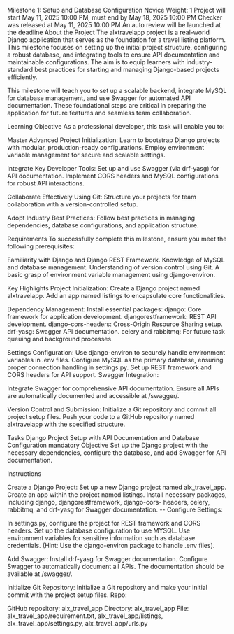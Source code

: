 Milestone 1: Setup and Database Configuration Novice Weight: 1 Project will start May 11, 2025 10:00 PM, must end by May 18, 2025 10:00 PM Checker was released at May 11, 2025 10:00 PM An auto review will be launched at the deadline About the Project The alxtravelapp project is a real-world Django application that serves as the foundation for a travel listing platform. This milestone focuses on setting up the initial project structure, configuring a robust database, and integrating tools to ensure API documentation and maintainable configurations. The aim is to equip learners with industry-standard best practices for starting and managing Django-based projects efficiently.

This milestone will teach you to set up a scalable backend, integrate MySQL for database management, and use Swagger for automated API documentation. These foundational steps are critical in preparing the application for future features and seamless team collaboration.

Learning Objective As a professional developer, this task will enable you to:

Master Advanced Project Initialization: Learn to bootstrap Django projects with modular, production-ready configurations. Employ environment variable management for secure and scalable settings.

Integrate Key Developer Tools: Set up and use Swagger (via drf-yasg) for API documentation. Implement CORS headers and MySQL configurations for robust API interactions.

Collaborate Effectively Using Git: Structure your projects for team collaboration with a version-controlled setup.

Adopt Industry Best Practices: Follow best practices in managing dependencies, database configurations, and application structure.

Requirements To successfully complete this milestone, ensure you meet the following prerequisites:

Familiarity with Django and Django REST Framework. Knowledge of MySQL and database management. Understanding of version control using Git. A basic grasp of environment variable management using django-environ.

Key Highlights Project Initialization: Create a Django project named alxtravelapp. Add an app named listings to encapsulate core functionalities.

Dependency Management: Install essential packages: django: Core framework for application development. djangorestframework: REST API development. django-cors-headers: Cross-Origin Resource Sharing setup. drf-yasg: Swagger API documentation. celery and rabbitmq: For future task queuing and background processes.

Settings Configuration: Use django-environ to securely handle environment variables in .env files. Configure MySQL as the primary database, ensuring proper connection handling in settings.py. Set up REST framework and CORS headers for API support. Swagger Integration:

Integrate Swagger for comprehensive API documentation. Ensure all APIs are automatically documented and accessible at /swagger/.

Version Control and Submission: Initialize a Git repository and commit all project setup files. Push your code to a GitHub repository named alxtravelapp with the specified structure.

Tasks Django Project Setup with API Documentation and Database Configuration mandatory Objective Set up the Django project with the necessary dependencies, configure the database, and add Swagger for API documentation.

Instructions

Create a Django Project: Set up a new Django project named alx_travel_app. Create an app within the project named listings. Install necessary packages, including django, djangorestframework, django-cors- headers, celery, rabbitmq, and drf-yasg for Swagger documentation. -- Configure Settings:

In settings.py, configure the project for REST framework and CORS headers. Set up the database configuration to use MYSQL. Use environment variables for sensitive information such as database credentials. (Hint: Use the django-environ package to handle .env files).

Add Swagger: Install drf-yasg for Swagger documentation. Configure Swagger to automatically document all APIs. The documentation should be available at /swagger/.

Initialize Git Repository: Initialize a Git repository and make your initial commit with the project setup files. Repo:

GitHub repository: alx_travel_app Directory: alx_travel_app File: alx_travel_app/requirement.txt, alx_travel_app/listings, alx_travel_app/settings.py, alx_travel_app/urls.py
